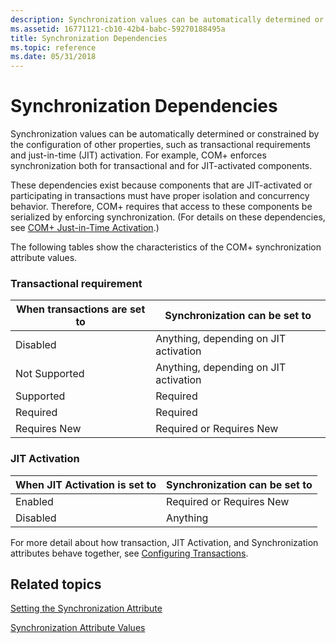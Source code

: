```yaml
---
description: Synchronization values can be automatically determined or constrained by the configuration of other properties, such as transactional requirements and just-in-time (JIT) activation.
ms.assetid: 16771121-cb10-42b4-babc-59270188495a
title: Synchronization Dependencies
ms.topic: reference
ms.date: 05/31/2018
---
```


# Synchronization Dependencies

Synchronization values can be automatically determined or constrained by the configuration of other properties, such as transactional requirements and just-in-time (JIT) activation. For example, COM+ enforces synchronization both for transactional and for JIT-activated components.

These dependencies exist because components that are JIT-activated or participating in transactions must have proper isolation and concurrency behavior. Therefore, COM+ requires that access to these components be serialized by enforcing synchronization. (For details on these dependencies, see [COM+ Just-in-Time Activation](com--just-in-time-activation.md).)

The following tables show the characteristics of the COM+ synchronization attribute values.

### Transactional requirement



| When transactions are set to | Synchronization can be set to                    |
|------------------------------|--------------------------------------------------|
| Disabled<br/>          | Anything, depending on JIT activation<br/> |
| Not Supported<br/>     | Anything, depending on JIT activation<br/> |
| Supported<br/>         | Required<br/>                              |
| Required<br/>          | Required<br/>                              |
| Requires New<br/>      | Required or Requires New<br/>              |



 

### JIT Activation



| When JIT Activation is set to | Synchronization can be set to       |
|-------------------------------|-------------------------------------|
| Enabled<br/>            | Required or Requires New<br/> |
| Disabled<br/>           | Anything<br/>                 |



 

For more detail about how transaction, JIT Activation, and Synchronization attributes behave together, see [Configuring Transactions](configuring-transactions.md).

## Related topics

<dl> <dt>

[Setting the Synchronization Attribute](setting-the-synchronization-attribute.md)
</dt> <dt>

[Synchronization Attribute Values](synchronization-attribute-values.md)
</dt> </dl>

 

 




